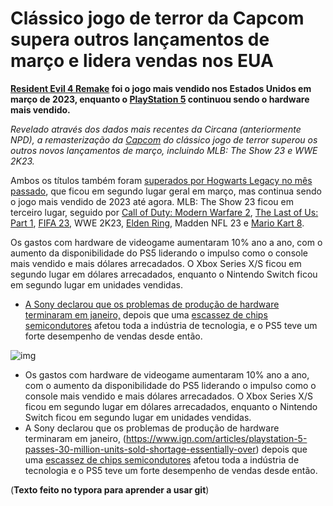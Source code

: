 # Clássico jogo de terror da Capcom supera outros lançamentos 							de março e lidera vendas nos EUA





**[Resident Evil 4 Remake](https://br.ign.com/resident-evil-4) foi o jogo mais vendido nos Estados Unidos em março de 2023, enquanto o [PlayStation 5](https://br.ign.com/ps5) continuou sendo o hardware mais vendido.**

_Revelado através dos dados mais recentes da Circana (anteriormente NPD), a remasterização da [Capcom](https://br.ign.com/capcom) do clássico jogo de terror superou os outros novos lançamentos de março, incluindo MLB: The Show 23 e WWE 2K23._



Ambos os títulos também foram [superados por ](https://www.ign.com/articles/hogwarts-legacy-leads-february-sales-charts-the-last-of-us-sales-rise-again)[Hogwarts Legacy](https://br.ign.com/hogwarts-legacy)[ no mês passado](https://www.ign.com/articles/hogwarts-legacy-leads-february-sales-charts-the-last-of-us-sales-rise-again), que ficou em segundo lugar geral em março, mas continua sendo o jogo mais vendido de 2023 até agora. MLB: The Show 23 ficou em terceiro lugar, seguido por [Call of Duty: Modern Warfare 2](https://br.ign.com/call-of-duty-modern-warfare-2-1), [The Last of Us: Part 1](https://br.ign.com/the-last-of-us-part-1), [FIFA 23](https://br.ign.com/fifa-23), WWE 2K23, [Elden Ring](https://br.ign.com/elden-ring), Madden NFL 23 e [Mario Kart 8](https://br.ign.com/mario-kart-8).

Os gastos com hardware de videogame aumentaram 10% ano a ano, com o aumento da disponibilidade do PS5 liderando o impulso como o console mais vendido e mais dólares arrecadados. O Xbox Series X/S ficou em segundo lugar em dólares arrecadados, enquanto o Nintendo Switch ficou em segundo lugar em unidades vendidas.

- [A Sony declarou que os problemas de produção de hardware terminaram em janeiro,](https://www.ign.com/articles/playstation-5-passes-30-million-units-sold-shortage-essentially-over) depois que uma [escassez de chips semicondutores](https://www.ign.com/articles/chip-shortage-playstation-5-xbox-series-x-graphics-cards-toshiba) afetou toda a indústria de tecnologia, e o PS5 teve um forte desempenho de vendas desde então.

![img](https://www.residentevil.com/re4/assets/images/common/share-re.png)

- Os gastos com hardware de videogame aumentaram 10% ano a ano, com o aumento da disponibilidade do PS5 liderando o impulso como o console mais vendido e mais dólares arrecadados. O Xbox Series X/S ficou em segundo lugar em dólares arrecadados, enquanto o Nintendo Switch ficou em segundo lugar em unidades vendidas.
- A Sony declarou que os problemas de produção de hardware terminaram em janeiro, (https://www.ign.com/articles/playstation-5-passes-30-million-units-sold-shortage-essentially-over) depois que uma [escassez de chips semicondutores](https://www.ign.com/articles/chip-shortage-playstation-5-xbox-series-x-graphics-cards-toshiba) afetou toda a indústria de tecnologia e o PS5 teve um forte desempenho de vendas desde então.

(**Texto feito no typora para aprender a usar git**)
